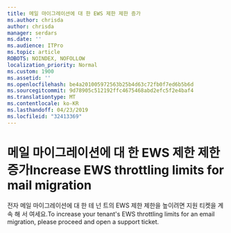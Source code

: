 ```yaml
---
title: 메일 마이그레이션에 대 한 EWS 제한 제한 증가
ms.author: chrisda
author: chrisda
manager: serdars
ms.date: ''
ms.audience: ITPro
ms.topic: article
ROBOTS: NOINDEX, NOFOLLOW
localization_priority: Normal
ms.custom: 1900
ms.assetid: ''
ms.openlocfilehash: be4a201005972563b25b4d63c72fb0f7ed6b5b6d
ms.sourcegitcommit: 9d78905c512192ffc4675468abd2efc5f2e4baf4
ms.translationtype: MT
ms.contentlocale: ko-KR
ms.lasthandoff: 04/23/2019
ms.locfileid: "32413369"
---
```

# <a name="increase-ews-throttling-limits-for-mail-migration"></a><span data-ttu-id="35203-102">메일 마이그레이션에 대 한 EWS 제한 제한 증가</span><span class="sxs-lookup"><span data-stu-id="35203-102">Increase EWS throttling limits for mail migration</span></span>

<span data-ttu-id="35203-103">전자 메일 마이그레이션에 대 한 테 넌 트의 EWS 제한 제한을 높이려면 지원 티켓을 계속 해 서 여세요.</span><span class="sxs-lookup"><span data-stu-id="35203-103">To increase your tenant's EWS throttling limits for an email migration, please proceed and open a support ticket.</span></span>
